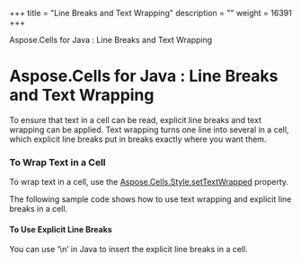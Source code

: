 +++
title = "Line Breaks and Text Wrapping" 
description = "" 
weight = 16391 
+++

Aspose.Cells for Java : Line Breaks and Text Wrapping  

# Aspose.Cells for Java : Line Breaks and Text Wrapping


To ensure that text in a cell can be read, explicit line breaks and text wrapping can be applied. Text wrapping turns one line into several in a cell, which explicit line breaks put in breaks exactly where you want them.

### To Wrap Text in a Cell

To wrap text in a cell, use the [Aspose.Cells.Style.setTextWrapped](https://apireference.aspose.com/java/cells/com.aspose.cells/style#IsTextWrapped) property.

The following sample code shows how to use text wrapping and explicit line breaks in a cell.


#### To Use Explicit Line Breaks

You can use ‘\\n’ in Java to insert the explicit line breaks in a cell.

